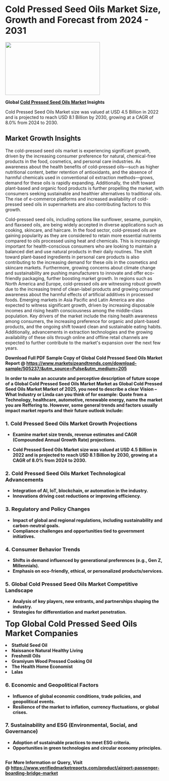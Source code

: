 <H1>Cold Pressed Seed Oils Market Size, Growth and Forecast from 2024 - 2031</H1><img class="aligncenter size-medium wp-image-584254" src="https://thirdeyenews.in/wp-content/uploads/2024/09/Global-Market-Research-300x168.jpeg" alt="" width="300" height="168" /><p><strong>Global&nbsp;<a href="https://www.marketsizeandtrends.com/download-sample/505237/&amp;utm_source=Pulse&amp;utm_medium=205">Cold Pressed Seed Oils Market</a> Insights</strong></p><p>Cold Pressed Seed Oils Market size was valued at USD 4.5 Billion in 2022 and is projected to reach USD 8.1 Billion by 2030, growing at a CAGR of 8.0% from 2024 to 2030.</p><p><h2>Market Growth Insights</h2> <p>The cold-pressed seed oils market is experiencing significant growth, driven by the increasing consumer preference for natural, chemical-free products in the food, cosmetics, and personal care industries. As awareness about the health benefits of cold-pressed oils—such as higher nutritional content, better retention of antioxidants, and the absence of harmful chemicals used in conventional oil extraction methods—grows, demand for these oils is rapidly expanding. Additionally, the shift toward plant-based and organic food products is further propelling the market, with consumers seeking sustainable and healthier alternatives to traditional oils. The rise of e-commerce platforms and increased availability of cold-pressed seed oils in supermarkets are also contributing factors to this growth.</p> <p><strong></strong></p> <p>Cold-pressed seed oils, including options like sunflower, sesame, pumpkin, and flaxseed oils, are being widely accepted in diverse applications such as cooking, skincare, and haircare. In the food sector, cold-pressed oils are gaining popularity as they are considered to retain more essential nutrients compared to oils processed using heat and chemicals. This is increasingly important for health-conscious consumers who are looking to maintain a balanced diet and use natural products in their daily routines. The shift toward plant-based ingredients in personal care products is also contributing to the increasing demand for these oils in the cosmetics and skincare markets. Furthermore, growing concerns about climate change and sustainability are pushing manufacturers to innovate and offer eco-friendly packaging, further boosting market growth. In regions such as North America and Europe, cold-pressed oils are witnessing robust growth due to the increasing trend of clean-label products and growing consumer awareness about the harmful effects of artificial additives in processed foods. Emerging markets in Asia Pacific and Latin America are also expected to witness significant growth, driven by increasing disposable incomes and rising health consciousness among the middle-class population. Key drivers of the market include the rising health awareness among consumers, the increasing preference for organic and plant-based products, and the ongoing shift toward clean and sustainable eating habits. Additionally, advancements in extraction technologies and the growing availability of these oils through online and offline retail channels are expected to further contribute to the market's expansion over the next few years. <p><strong></p><p><span class=""><strong>Download Full PDF Sample Copy of Global Cold Pressed Seed Oils Market Report</strong> @ <a href="https://www.marketsizeandtrends.com/download-sample/505237/&amp;utm_source=Pulse&amp;utm_medium=205" target="_blank">https://www.marketsizeandtrends.com/download-sample/505237/&amp;utm_source=Pulse&amp;utm_medium=205</a></span></p><p>In order to make an accurate and perceptive description of future scope of a Global&nbsp;Cold Pressed Seed Oils Market Market as Global&nbsp;Cold Pressed Seed Oils Market Market of 2025, you need to describe a clear Vision &ndash; What Industry or Linda can you think of for example: Quote from a Technology, healthcare, automotive, renewable energy, name the market you are Reffering to. However, some general trends and factors usually impact market reports and their future outlook include:</p><h3>1.&nbsp;<strong>Cold Pressed Seed Oils Market Growth Projections</strong></h3><ul><li>Examine market size trends, revenue estimates and CAGR (Compounded Annual Growth Rate) projections.</li><li><p>Cold Pressed Seed Oils Market size was valued at USD 4.5 Billion in 2022 and is projected to reach USD 8.1 Billion by 2030, growing at a CAGR of 8.0% from 2024 to 2030.</p></li></ul><h3>2.&nbsp;<strong>Cold Pressed Seed Oils Market Technological Advancements</strong></h3><ul><li>Integration of AI, IoT, blockchain, or automation in the industry.</li><li>Innovations driving cost reductions or improving efficiency.</li></ul><h3>3.&nbsp;<strong>Regulatory and Policy Changes</strong></h3><ul><li>Impact of global and regional regulations, including sustainability and carbon-neutral goals.</li><li>Compliance challenges and opportunities tied to government initiatives.</li></ul><h3>4.&nbsp;<strong>Consumer Behavior Trends</strong></h3><ul><li>Shifts in demand influenced by generational preferences (e.g., Gen Z, Millennials).</li><li>Emphasis on eco-friendly, ethical, or personalized products/services.</li></ul><h3>5.&nbsp;<strong>Global Cold Pressed Seed Oils Market Competitive Landscape</strong></h3><ul><li>Analysis of key players, new entrants, and partnerships shaping the industry.</li><li>Strategies for differentiation and market penetration.</li></ul><p data-pm-slice="1 1 []"><span style="color: inherit; font-family: inherit; font-size: 25px;">Top Global Cold Pressed Seed Oils Market Companies</span></p><div class="" data-test-id=""><p><li>Statfold Seed Oil</li><li> Naissance Natural Healthy Living</li><li> Freshmill Oils</li><li> Gramiyum Wood Pressed Cooking Oil</li><li> The Health Home Economist</li><li> Lalas</li></p></div><h3>6.&nbsp;<strong>Economic and Geopolitical Factors</strong></h3><ul><li>Influence of global economic conditions, trade policies, and geopolitical events.</li><li>Resilience of the market to inflation, currency fluctuations, or global crises.</li></ul><h3>7.&nbsp;<strong>Sustainability and ESG (Environmental, Social, and Governance)</strong></h3><ul><li>Adoption of sustainable practices to meet ESG criteria.</li><li>Opportunities in green technologies and circular economy principles.</li></ul><h2><strong style="font-size: 14px;">For More Information or Query, Visit @&nbsp;</strong><a style="background-color: #ffffff; font-size: 14px;" href="https://www.marketsizeandtrends.com/report/cold-pressed-seed-oils-market/" target="_blank">https://www.verifiedmarketreports.com/product/airport-passenger-boarding-bridge-market</a></h2>
